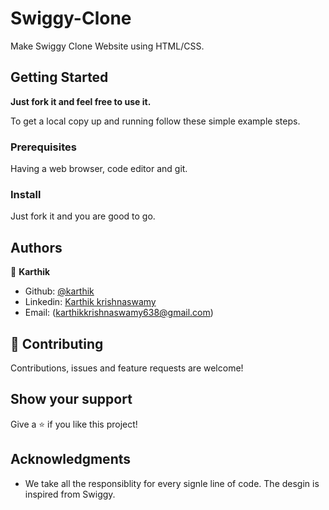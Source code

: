 # Swiggy-Clone
Make Swiggy Clone Website using HTML/CSS.

## Getting Started

**Just fork it and feel free to use it.**

To get a local copy up and running follow these simple example steps.

### Prerequisites

Having a web browser, code editor and git.

### Install

Just fork it and you are good to go.

## Authors

👤 **Karthik**

- Github: [@karthik](https://github.com/karthikkrishnaswamy638)
- Linkedin: [Karthik krishnaswamy](https://www.linkedin.com/in/karthik-krishnaswamy-0b9a21202/)
- Email: (karthikkrishnaswamy638@gmail.com)

## 🤝 Contributing

Contributions, issues and feature requests are welcome!


## Show your support

Give a ⭐️ if you like this project!

## Acknowledgments

- We take all the responsiblity for every signle line of code. The desgin is inspired from Swiggy.

